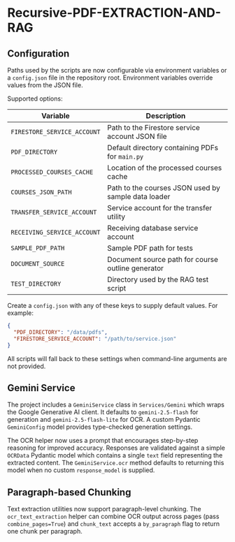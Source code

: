 # Recursive-PDF-EXTRACTION-AND-RAG

## Configuration

Paths used by the scripts are now configurable via environment variables or a
`config.json` file in the repository root. Environment variables override values
from the JSON file.

Supported options:

| Variable | Description |
| -------- | ----------- |
| `FIRESTORE_SERVICE_ACCOUNT` | Path to the Firestore service account JSON file |
| `PDF_DIRECTORY` | Default directory containing PDFs for `main.py` |
| `PROCESSED_COURSES_CACHE` | Location of the processed courses cache |
| `COURSES_JSON_PATH` | Path to the courses JSON used by sample data loader |
| `TRANSFER_SERVICE_ACCOUNT` | Service account for the transfer utility |
| `RECEIVING_SERVICE_ACCOUNT` | Receiving database service account |
| `SAMPLE_PDF_PATH` | Sample PDF path for tests |
| `DOCUMENT_SOURCE` | Document source path for course outline generator |
| `TEST_DIRECTORY` | Directory used by the RAG test script |

Create a `config.json` with any of these keys to supply default values. For
example:

```json
{
  "PDF_DIRECTORY": "/data/pdfs",
  "FIRESTORE_SERVICE_ACCOUNT": "/path/to/service.json"
}
```

All scripts will fall back to these settings when command-line arguments are not
provided.

## Gemini Service

The project includes a `GeminiService` class in `Services/Gemini` which wraps the Google Generative AI client. It defaults to `gemini-2.5-flash` for generation and `gemini-2.5-flash-lite` for OCR. A custom Pydantic `GeminiConfig` model provides type-checked generation settings.

The OCR helper now uses a prompt that encourages step-by-step reasoning for improved
accuracy. Responses are validated against a simple `OCRData` Pydantic model which
contains a single `text` field representing the extracted content. The
`GeminiService.ocr` method defaults to returning this model when no custom
`response_model` is supplied.

## Paragraph-based Chunking

Text extraction utilities now support paragraph-level chunking. The `ocr_text_extraction` helper can combine OCR output across pages (pass `combine_pages=True`) and `chunk_text` accepts a `by_paragraph` flag to return one chunk per paragraph.
